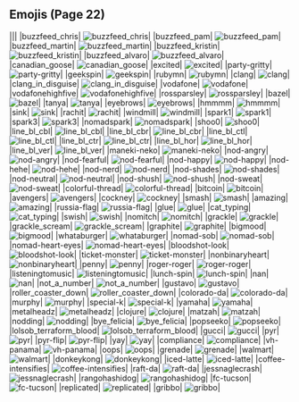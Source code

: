 
## Emojis (Page 22)
|||
|buzzfeed_chris| ![buzzfeed_chris](/output/buzzfeed_chris.png)|
|buzzfeed_pam| ![buzzfeed_pam](/output/buzzfeed_pam.png)|
|buzzfeed_martin| ![buzzfeed_martin](/output/buzzfeed_martin.png)|
|buzzfeed_kristin| ![buzzfeed_kristin](/output/buzzfeed_kristin.png)|
|buzzfeed_alvaro| ![buzzfeed_alvaro](/output/buzzfeed_alvaro.png)|
|canadian_goose| ![canadian_goose](/output/canadian_goose)|
|excited| ![excited](/output/excited.gif)|
|party-gritty| ![party-gritty](/output/party-gritty.gif)|
|geekspin| ![geekspin](/output/geekspin.gif)|
|rubymn| ![rubymn](/output/rubymn.jpg)|
|clang| ![clang](/output/clang.png)|
|clang_in_disguise| ![clang_in_disguise](/output/clang_in_disguise.png)|
|vodafone| ![vodafone](/output/vodafone.png)|
|vodafonehighfive| ![vodafonehighfive](/output/vodafonehighfive.png)|
|rossparsley| ![rossparsley](/output/rossparsley.png)|
|bazel| ![bazel](/output/bazel.png)|
|tanya| ![tanya](/output/tanya.png)|
|eyebrows| ![eyebrows](/output/eyebrows.gif)|
|hmmmm| ![hmmmm](/output/hmmmm)|
|sink| ![sink](/output/sink.png)|
|rachit| ![rachit](/output/rachit.png)|
|windmill| ![windmill](/output/windmill.png)|
|spark1| ![spark1](/output/spark1.png)|
|spark3| ![spark3](/output/spark3.png)|
|nomadspark| ![nomadspark](/output/nomadspark.png)|
|shoo0| ![shoo0](/output/shoo0.png)|
|line_bl_cbl| ![line_bl_cbl](/output/line_bl_cbl.png)|
|line_bl_cbr| ![line_bl_cbr](/output/line_bl_cbr.png)|
|line_bl_ctl| ![line_bl_ctl](/output/line_bl_ctl.png)|
|line_bl_ctr| ![line_bl_ctr](/output/line_bl_ctr.png)|
|line_bl_hor| ![line_bl_hor](/output/line_bl_hor.png)|
|line_bl_ver| ![line_bl_ver](/output/line_bl_ver.png)|
|maneki-neko| ![maneki-neko](/output/maneki-neko.png)|
|nod-angry| ![nod-angry](/output/nod-angry.gif)|
|nod-fearful| ![nod-fearful](/output/nod-fearful.gif)|
|nod-happy| ![nod-happy](/output/nod-happy.gif)|
|nod-hehe| ![nod-hehe](/output/nod-hehe.gif)|
|nod-nerd| ![nod-nerd](/output/nod-nerd.gif)|
|nod-shades| ![nod-shades](/output/nod-shades.gif)|
|nod-neutral| ![nod-neutral](/output/nod-neutral.gif)|
|nod-shush| ![nod-shush](/output/nod-shush.gif)|
|nod-sweat| ![nod-sweat](/output/nod-sweat.gif)|
|colorful-thread| ![colorful-thread](/output/colorful-thread.png)|
|bitcoin| ![bitcoin](/output/bitcoin.jpg)|
|avengers| ![avengers](/output/avengers.jpg)|
|cockney| ![cockney](/output/cockney.png)|
|smash| ![smash](/output/smash.png)|
|amazing| ![amazing](/output/amazing.png)|
|russia-flag| ![russia-flag](/output/russia-flag.png)|
|glue| ![glue](/output/glue.jpg)|
|cat_typing| ![cat_typing](/output/cat_typing.gif)|
|swish| ![swish](/output/swish.png)|
|nomitch| ![nomitch](/output/nomitch)|
|grackle| ![grackle](/output/grackle.png)|
|grackle_scream| ![grackle_scream](/output/grackle_scream.png)|
|graphite| ![graphite](/output/graphite.png)|
|bigmood| ![bigmood](/output/bigmood.gif)|
|whataburger| ![whataburger](/output/whataburger.jpg)|
|nomad-sob| ![nomad-sob](/output/nomad-sob.png)|
|nomad-heart-eyes| ![nomad-heart-eyes](/output/nomad-heart-eyes.png)|
|bloodshot-look| ![bloodshot-look](/output/bloodshot-look.png)|
|ticket-monster| ![ticket-monster](/output/ticket-monster.gif)|
|nonbinaryheart| ![nonbinaryheart](/output/nonbinaryheart.png)|
|penny| ![penny](/output/penny.png)|
|roger-roger| ![roger-roger](/output/roger-roger.png)|
|listeningtomusic| ![listeningtomusic](/output/listeningtomusic.jpg)|
|lunch-spin| ![lunch-spin](/output/lunch-spin.gif)|
|nan| ![nan](/output/nan.png)|
|not_a_number| ![not_a_number](/output/not_a_number)|
|gustavo| ![gustavo](/output/gustavo.png)|
|roller_coaster_down| ![roller_coaster_down](/output/roller_coaster_down.png)|
|colorado-da| ![colorado-da](/output/colorado-da.png)|
|murphy| ![murphy](/output/murphy.jpg)|
|special-k| ![special-k](/output/special-k.jpg)|
|yamaha| ![yamaha](/output/yamaha.png)|
|metalheadz| ![metalheadz](/output/metalheadz.jpg)|
|clojure| ![clojure](/output/clojure.png)|
|matzah| ![matzah](/output/matzah.png)|
|nodding| ![nodding](/output/nodding.gif)|
|bye_felicia| ![bye_felicia](/output/bye_felicia.jpg)|
|popseeko| ![popseeko](/output/popseeko.jpg)|
|lolsob_terraform_blood| ![lolsob_terraform_blood](/output/lolsob_terraform_blood.png)|
|gucci| ![gucci](/output/gucci.jpg)|
|pyr| ![pyr](/output/pyr.png)|
|pyr-flip| ![pyr-flip](/output/pyr-flip.png)|
|yay| ![yay](/output/yay.gif)|
|compliance| ![compliance](/output/compliance.png)|
|vh-panama| ![vh-panama](/output/vh-panama.jpg)|
|oops| ![oops](/output/oops.jpg)|
|grenade| ![grenade](/output/grenade.jpg)|
|walmart| ![walmart](/output/walmart.png)|
|donkeykong| ![donkeykong](/output/donkeykong.gif)|
|iced-latte| ![iced-latte](/output/iced-latte.png)|
|coffee-intensifies| ![coffee-intensifies](/output/coffee-intensifies.gif)|
|raft-da| ![raft-da](/output/raft-da.png)|
|jessnaglecrash| ![jessnaglecrash](/output/jessnaglecrash.jpg)|
|rangohashidog| ![rangohashidog](/output/rangohashidog.jpg)|
|fc-tucson| ![fc-tucson](/output/fc-tucson.png)|
|replicated| ![replicated](/output/replicated.png)|
|gribbo| ![gribbo](/output/gribbo.png)|